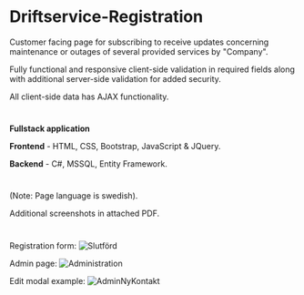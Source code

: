 # Driftservice-Registration

Customer facing page for subscribing to receive updates concerning maintenance or outages of several provided services by "Company".

Fully functional and responsive client-side validation in required fields along with additional server-side validation for added security.

All client-side data has AJAX functionality.
#
<b>Fullstack application</b>

<b>Frontend</b> - HTML, CSS, Bootstrap, JavaScript & JQuery.

<b>Backend</b> - C#, MSSQL, Entity Framework.
#
(Note: Page language is swedish).

Additional screenshots in attached PDF.
#

Registration form:
![Slutförd](https://user-images.githubusercontent.com/65503426/133174543-0f19621c-ccbc-4772-bbd4-4385551f7d23.JPG)

Admin page:
![Administration](https://user-images.githubusercontent.com/65503426/133174751-a5b7cd46-74f0-4887-8319-b6d3feee2d3f.JPG)

Edit modal example:
![AdminNyKontakt](https://user-images.githubusercontent.com/65503426/133174847-2fa34c67-f9be-40a6-8af6-edf51d25a9b9.JPG)
